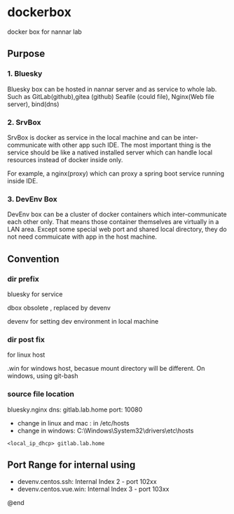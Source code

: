 # dockerbox

docker box for nannar lab

## Purpose

### 1. Bluesky  
Bluesky box can be hosted in nannar server and as service to whole lab. 
Such as GitLab(github),gitea (github) Seafile (could file), Nginx(Web file server), bind(dns)

### 2. SrvBox
SrvBox is docker as service in the local machine and can be inter-communicate with other app such IDE. The most important thing is the service should be like a natived installed server which can handle local resources instead of docker inside only.

For example, a nginx(proxy) which can proxy a spring boot service running inside IDE. 

### 3. DevEnv Box
DevEnv box can be a cluster of docker containers which inter-communicate each other only. That means those container themselves are virtually in a LAN area. Except some special web port and shared local directory, they do not need commuicate with app in the host machine. 


## Convention


### dir prefix
bluesky  for service


dbox obsolete , replaced by devenv 


devenv for setting dev environment in local machine


### dir post fix

<default>   for linux host

.win for windows host, becasue  mount directory will be different.  On windows, using git-bash


### source file location

bluesky.nginx 
dns:  gitlab.lab.home  port: 10080
-  change in linux and mac : in /etc/hosts
-  change in windows: C:\Windows\System32\drivers\etc\hosts

```
<local_ip_dhcp> gitlab.lab.home

```

## Port Range for internal using

 - devenv.centos.ssh:  Internal Index 2 -   port 102xx
 - devenv.centos.vue.win: Internal Index 3 -   port 103xx


@end


